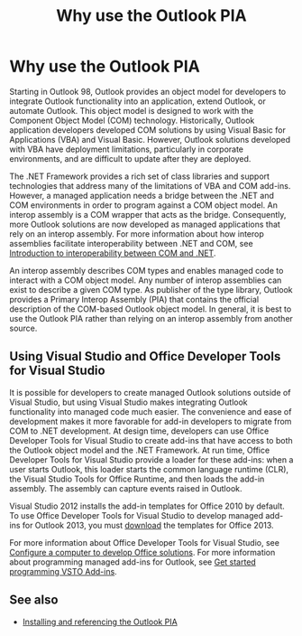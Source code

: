 ﻿---
title: Why use the Outlook PIA
TOCTitle: Why use the Outlook PIA
ms:assetid: 5cc9085e-7c97-4698-8cb9-e33e427c02e7
ms:contentKeyID: 55119773
ms.date: 07/24/2014
mtps_version: v=office.15
---

# Why use the Outlook PIA

Starting in Outlook 98, Outlook provides an object model for developers to integrate Outlook functionality into an application, extend Outlook, or automate Outlook. This object model is designed to work with the Component Object Model (COM) technology. Historically, Outlook application developers developed COM solutions by using Visual Basic for Applications (VBA) and Visual Basic. However, Outlook solutions developed with VBA have deployment limitations, particularly in corporate environments, and are difficult to update after they are deployed.

The .NET Framework provides a rich set of class libraries and support technologies that address many of the limitations of VBA and COM add-ins. However, a managed application needs a bridge between the .NET and COM environments in order to program against a COM object model. An interop assembly is a COM wrapper that acts as the bridge. Consequently, more Outlook solutions are now developed as managed applications that rely on an interop assembly. For more information about how interop assemblies facilitate interoperability between .NET and COM, see [Introduction to interoperability between COM and .NET](introduction-to-interoperability-between-com-and-net.md).

An interop assembly describes COM types and enables managed code to interact with a COM object model. Any number of interop assemblies can exist to describe a given COM type. As publisher of the type library, Outlook provides a Primary Interop Assembly (PIA) that contains the official description of the COM-based Outlook object model. In general, it is best to use the Outlook PIA rather than relying on an interop assembly from another source.

## Using Visual Studio and Office Developer Tools for Visual Studio

It is possible for developers to create managed Outlook solutions outside of Visual Studio, but using Visual Studio makes integrating Outlook functionality into managed code much easier. The convenience and ease of development makes it more favorable for add-in developers to migrate from COM to .NET development. At design time, developers can use Office Developer Tools for Visual Studio to create add-ins that have access to both the Outlook object model and the .NET Framework. At run time, Office Developer Tools for Visual Studio provide a loader for these add-ins: when a user starts Outlook, this loader starts the common language runtime (CLR), the Visual Studio Tools for Office Runtime, and then loads the add-in assembly. The assembly can capture events raised in Outlook.

Visual Studio 2012 installs the add-in templates for Office 2010 by default. To use Office Developer Tools for Visual Studio to develop managed add-ins for Outlook 2013, you must [download](https://aka.ms/officedevtoolsforvs2012) the templates for Office 2013.

For more information about Office Developer Tools for Visual Studio, see [Configure a computer to develop Office solutions](https://docs.microsoft.com/visualstudio/vsto/how-to-configure-a-computer-to-develop-office-solutions?view=vs-2017). For more information about programming managed add-ins for Outlook, see [Get started programming VSTO Add-ins](https://docs.microsoft.com/visualstudio/vsto/getting-started-programming-vsto-add-ins?view=vs-2017).

## See also

- [Installing and referencing the Outlook PIA](installing-and-referencing-the-outlook-pia.md)

